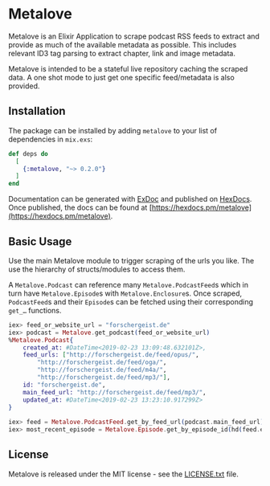 # Metalove

Metalove is an Elixir Application to scrape podcast RSS feeds to extract and provide as much of the available metadata as possible. This includes relevant ID3 tag parsing to extract chapter, link and image metadata.

Metalove is intended to be a stateful live repository caching the scraped data. A one shot mode to just get one specific feed/metadata is also provided.

## Installation

The package can be installed
by adding `metalove` to your list of dependencies in `mix.exs`:

```elixir
def deps do
  [
    {:metalove, "~> 0.2.0"}
  ]
end
```

Documentation can be generated with [ExDoc](https://github.com/elixir-lang/ex_doc)
and published on [HexDocs](https://hexdocs.pm). Once published, the docs can
be found at [https://hexdocs.pm/metalove](https://hexdocs.pm/metalove).

## Basic Usage

Use the main Metalove module to trigger scraping of the urls you like. The use the hierarchy of structs/modules to access them. 

A `Metalove.Podcast` can reference many `Metalove.PodcastFeed`s which in turn have `Metalove.Episode`s with `Metalove.Enclosure`s. Once scraped, `PodcastFeed`s and their `Episode`s can be fetched using their corresponding `get_…` functions.

```elixir
iex> feed_or_website_url = "forschergeist.de"
iex> podcast = Metalove.get_podcast(feed_or_website_url)
%Metalove.Podcast{
	created_at: #DateTime<2019-02-23 13:09:48.632101Z>,
	feed_urls: ["http://forschergeist.de/feed/opus/",
		"http://forschergeist.de/feed/oga/", 
		"http://forschergeist.de/feed/m4a/",
		"http://forschergeist.de/feed/mp3/"],
	id: "forschergeist.de",
	main_feed_url: "http://forschergeist.de/feed/mp3/",
	updated_at: #DateTime<2019-02-23 13:23:10.917299Z>
}
	
iex> feed = Metalove.PodcastFeed.get_by_feed_url(podcast.main_feed_url)
iex> most_recent_episode = Metalove.Episode.get_by_episode_id(hd(feed.episodes))
```

## License

Metalove is released under the MIT license - see the [LICENSE.txt](LICENSE.txt) file.